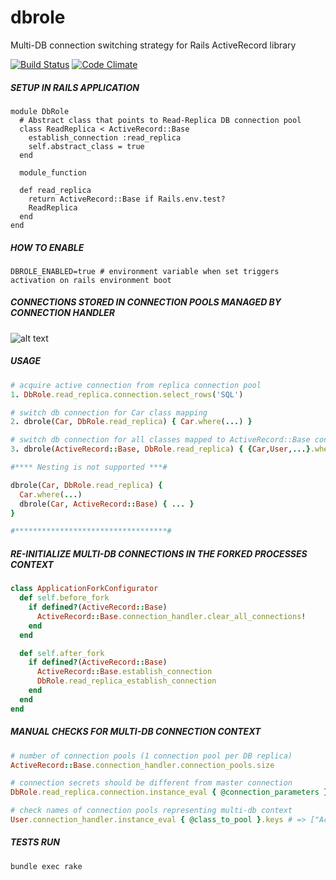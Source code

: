 # dbrole
Multi-DB connection switching strategy for Rails ActiveRecord library

[![Build Status](https://travis-ci.org/ipoval/dbrole.svg?branch=master)](https://travis-ci.org/ipoval/dbrole)
[![Code Climate](https://codeclimate.com/github/ipoval/dbrole/badges/gpa.svg)](https://codeclimate.com/github/ipoval/dbrole)

##### SETUP IN RAILS APPLICATION
```
module DbRole
  # Abstract class that points to Read-Replica DB connection pool
  class ReadReplica < ActiveRecord::Base
    establish_connection :read_replica
    self.abstract_class = true
  end

  module_function

  def read_replica
    return ActiveRecord::Base if Rails.env.test?
    ReadReplica
  end
end
```

##### HOW TO ENABLE
```
DBROLE_ENABLED=true # environment variable when set triggers activation on rails environment boot
```

##### CONNECTIONS STORED IN CONNECTION POOLS MANAGED BY CONNECTION HANDLER
![alt text](../master/assets/ar-connections-diagram.png "")

##### USAGE
```ruby
# acquire active connection from replica connection pool
1. DbRole.read_replica.connection.select_rows('SQL')

# switch db connection for Car class mapping
2. dbrole(Car, DbRole.read_replica) { Car.where(...) }

# switch db connection for all classes mapped to ActiveRecord::Base connection pool
3. dbrole(ActiveRecord::Base, DbRole.read_replica) { {Car,User,...}.where(...) }

#**** Nesting is not supported ***#

dbrole(Car, DbRole.read_replica) {
  Car.where(...)
  dbrole(Car, ActiveRecord::Base) { ... }
}

#**********************************#
```

##### RE-INITIALIZE MULTI-DB CONNECTIONS IN THE FORKED PROCESSES CONTEXT
```ruby
class ApplicationForkConfigurator
  def self.before_fork
    if defined?(ActiveRecord::Base)
      ActiveRecord::Base.connection_handler.clear_all_connections!
    end
  end

  def self.after_fork
    if defined?(ActiveRecord::Base)
      ActiveRecord::Base.establish_connection
      DbRole.read_replica_establish_connection
    end
  end
end
```

##### MANUAL CHECKS FOR MULTI-DB CONNECTION CONTEXT
```ruby
# number of connection pools (1 connection pool per DB replica)
ActiveRecord::Base.connection_handler.connection_pools.size

# connection secrets should be different from master connection
DbRole.read_replica.connection.instance_eval { @connection_parameters }

# check names of connection pools representing multi-db context
User.connection_handler.instance_eval { @class_to_pool }.keys # => ["ActiveRecord::Base", "ReadReplica"]
```

##### TESTS RUN
```
bundle exec rake
```
